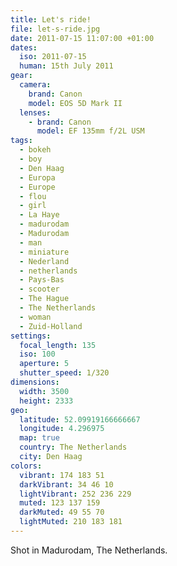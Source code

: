 ```yaml
---
title: Let's ride!
file: let-s-ride.jpg
date: 2011-07-15 11:07:00 +01:00
dates:
  iso: 2011-07-15
  human: 15th July 2011
gear:
  camera:
    brand: Canon
    model: EOS 5D Mark II
  lenses:
    - brand: Canon
      model: EF 135mm f/2L USM
tags:
  - bokeh
  - boy
  - Den Haag
  - Europa
  - Europe
  - flou
  - girl
  - La Haye
  - madurodam
  - Madurodam
  - man
  - miniature
  - Nederland
  - netherlands
  - Pays-Bas
  - scooter
  - The Hague
  - The Netherlands
  - woman
  - Zuid-Holland
settings:
  focal_length: 135
  iso: 100
  aperture: 5
  shutter_speed: 1/320
dimensions:
  width: 3500
  height: 2333
geo:
  latitude: 52.09919166666667
  longitude: 4.296975
  map: true
  country: The Netherlands
  city: Den Haag
colors:
  vibrant: 174 183 51
  darkVibrant: 34 46 10
  lightVibrant: 252 236 229
  muted: 123 137 159
  darkMuted: 49 55 70
  lightMuted: 210 183 181
---
```


Shot in Madurodam, The Netherlands.
